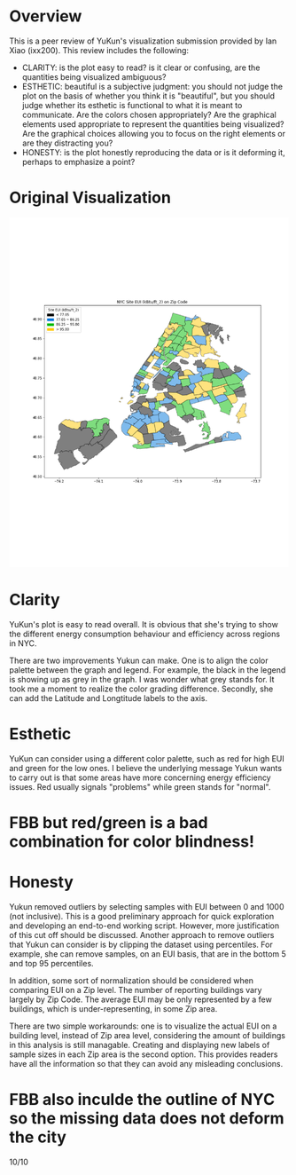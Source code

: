 # Overview
This is a peer review of YuKun's visualization submission provided by Ian Xiao (ixx200). This review includes the following:
- CLARITY: is the plot easy to read? is it clear or confusing, are the quantities being visualized ambiguous?
- ESTHETIC: beautiful is a subjective judgment: you should not judge the plot on the basis of whether you think it is "beautiful", but you should judge whether its esthetic is functional to what it is meant to communicate. Are the colors chosen appropriately? Are the graphical elements used appropriate to represent the quantities being visualized? Are the graphical choices allowing you to focus on the right elements or are they distracting you?
- HONESTY: is the plot honestly reproducing the data or is it deforming it, perhaps to emphasize a point?

# Original Visualization

![Alt text](./yw3447_plot.png?raw=true)

# Clarity
YuKun's plot is easy to read overall. It is obvious that she's trying to show the different energy consumption behaviour and efficiency across regions in NYC. 

There are two improvements Yukun can make. One is to align the color palette between the graph and legend. For example, the black in the legend is showing up as grey in the graph. I was wonder what grey stands for. It took me a moment to realize the color grading difference. Secondly, she can add the Latitude and Longtitude labels to the axis.

# Esthetic
YuKun can consider using a different color palette, such as red for high EUI and green for the low ones. I believe the underlying message Yukun wants to carry out is that some areas have more concerning energy efficiency issues. Red usually signals "problems" while green stands for "normal". 

# FBB but red/green is a bad combination for color blindness!

# Honesty
Yukun removed outliers by selecting samples with EUI between 0 and 1000 (not inclusive). This is a good preliminary approach for quick exploration and developing an end-to-end working script. However, more justification of this cut off should be discussed. Another approach to remove outliers that Yukun can consider is by clipping the dataset using percentiles. For example, she can remove samples, on an EUI basis, that are in the bottom 5 and top 95 percentiles.

In addition, some sort of normalization should be considered when comparing EUI on a Zip level. The number of reporting buildings vary largely by Zip Code. The average EUI may be only represented by a few buildings, which is under-representing, in some Zip area. 

There are two simple workarounds: one is to visualize the actual EUI on a building level, instead of Zip area level, considering the amount of buildings in this analysis is still managable. Creating and displaying new labels of sample sizes in each Zip area is the second option. This provides readers have all the information so that they can avoid any misleading conclusions.


# FBB also inculde the outline of NYC so the missing data does not deform the city

10/10
